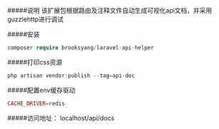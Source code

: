 #####说明
该扩展包根据路由及注释文件自动生成可视化api文档，并采用guzzlehttp进行调试

#####安装
```php
composer require brooksyang/laravel-api-helper
```

#####打印css资源
```php
php artisan vendor:publish --tag=api-doc
```

#####配置env缓存驱动
```php
CACHE_DRIVER=redis
```

#####访问地址：
localhost/api/docs
